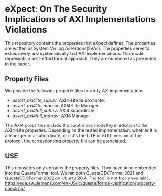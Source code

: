 # eXpect: On The Security Implications of AXI Implementations Violations

This repository contains the properties that eXpect defines. The properties are written as System Verilog Assertions(SVAs). 
The properties serve to exhaustively and systematically test AXI implementations. This model represents a best-effort formal approach.
They are numbered as presented in the paper. 


## Property Files
We provide the following property files to verify AXI implementations:
- _assert\_axi4lite\_sub.sv_: AXI4-Lite Subordinate.
- _assert\_axi4lite\_man.sv_: AXI4-Lite Manager
- _assert\_axi4full\_sub.sv_: AXI4 Subordinate
- _assert\_axi4full\_man.sv_: AXI4 Manager

The AXI4 properties include the burst mode modeling in addition to the AXI4-Lite properties. 
Depending on the tested implementation, whether it is a manager or a subordinate, or if it's the LITE or FULL version of the protocol, 
the corresponding property file can be associated.


## USE
This repository only contains the property files. They have to be embedded into the QuestaFormal tool.
We ran both QuestaCDCFormal 2021 and QuestaCDCFormal 2022 on Ubuntu 20.4. The tool is not freely available.
https://eda.sw.siemens.com/en-US/ic/questa/formal-verification/property-checking/
